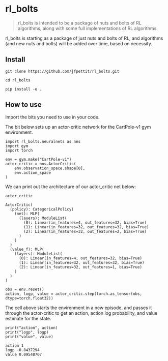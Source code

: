 # rl_bolts 
> rl_bolts is intended to be a package of nuts and bolts of RL algorithms, along with some full implementations of RL algorithms. 


rl_bolts is starting as a package of just nuts and bolts of RL, and algorithms (and new nuts and bolts) will be added over time, based on necessity.

## Install

`git clone https://github.com/jfpettit/rl_bolts.git`

`cd rl_bolts`

`pip install -e .`

## How to use

Import the bits you need to use in your code.

The bit below sets up an actor-critic network for the CartPole-v1 gym environment.

```
import rl_bolts.neuralnets as nns
import gym
import torch
```

```
env = gym.make("CartPole-v1")
actor_critic = nns.ActorCritic(
    env.observation_space.shape[0],
    env.action_space
)
```

We can print out the architecture of our actor_critic net below:

```
actor_critic
```




    ActorCritic(
      (policy): CategoricalPolicy(
        (net): MLP(
          (layers): ModuleList(
            (0): Linear(in_features=4, out_features=32, bias=True)
            (1): Linear(in_features=32, out_features=32, bias=True)
            (2): Linear(in_features=32, out_features=2, bias=True)
          )
        )
      )
      (value_f): MLP(
        (layers): ModuleList(
          (0): Linear(in_features=4, out_features=32, bias=True)
          (1): Linear(in_features=32, out_features=32, bias=True)
          (2): Linear(in_features=32, out_features=1, bias=True)
        )
      )
    )



```
obs = env.reset()
action, logp, value = actor_critic.step(torch.as_tensor(obs, dtype=torch.float32))
```

The cell above starts the environment in a new episode, and passes it through the actor-critic to get an action, action log probability, and value estimate for the state.

```
print("action", action)
print("logp", logp)
print("value", value)
```

    action 1
    logp -0.8437294
    value 0.09548707

